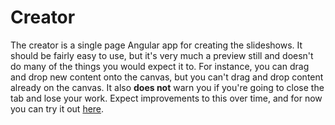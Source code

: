 # Creator

The creator is a single page Angular app for creating the slideshows. It should be fairly easy to use,
but it's very much a preview still and doesn't do many of the things you would expect it to. For instance,
you can drag and drop new content onto the canvas, but you can't drag and drop content already on the canvas.
It also **does not** warn you if you're going to close the tab and lose your work. Expect improvements to this over
time, and for now you can try it out [here](https://mathiasronimus.github.io/Fluid-Math/creator-site/).

